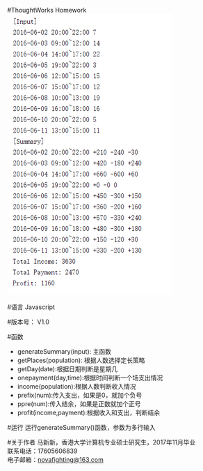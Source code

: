 #ThoughtWorks Homework
![result](https://github.com/novaalone/thoughtworks-homework/blob/master/tw.png)

#语言
Javascript

#版本号：
V1.0

#函数
* generateSummary(input): 主函数
* getPlaces(population): 根据人数选择定长策略
* getDay(date):根据日期判断是星期几
* onepayment(day,time):根据时间判断一个场支出情况
* income(population):根据人数判断收入情况
* prefix(num):传入支出，如果是0，就加个负号
* ppre(num):传入结余，如果是正数就加个正号
* profit(income,payment):根据收入和支出，判断结余

#运行
运行generateSummary()函数，参数为多行输入

#关于作者
    马新新，香港大学计算机专业硕士研究生，2017年11月毕业   
    联系电话：17605606839    
    电子邮箱：novafighting@163.com   
    


